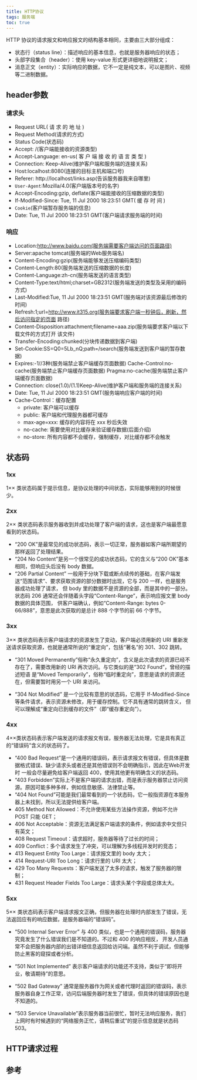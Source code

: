 ```yaml
---
title: HTTP协议
tags: 服务端
toc: true
---
```






HTTP 协议的请求报文和响应报文的结构基本相同，主要由三大部分组成：

- 状态行（status line）：描述响应的基本信息，也就是服务器响应的状态；
- 头部字段集合（header）：使用 key-value 形式更详细地说明报文；
- 消息正文（entity）：实际响应的数据，它不一定是纯文本，可以是图片、视频等二进制数据。

## header参数

### 请求头

- Request URL( 请 求 的 地 址 ) 
- Request Method(请求的方式) 
- Status Code(状态码)
- Accept: /(客户端能接收的资源类型)
- Accept-Language: en-us( 客 户 端 接 收 的 语 言 类 型 )
- Connection: Keep-Alive(维护客户端和服务端的连接关系)
- Host:localhost:8080(连接的目标主机和端口号)
- Referer: http://localhost/links.asp(告诉服务器我来自哪里)
- `User-Agent`:Mozilla/4.0(客户端版本号的名字)
- Accept-Encoding:gzip, deflate(客户端能接收的压缩数据的类型)
- If-Modified-Since: Tue, 11 Jul 2000 18:23:51 GMT( 缓 存 时 间 )
- `Cookie`(客户端暂存服务端的信息)
- Date: Tue, 11 Jul 2000 18:23:51 GMT(客户端请求服务端的时间)

### 响应

- Location:http://www.baidu.com(服务端需要客户端访问的页面路径) 
- Server:apache tomcat(服务端的Web服务端名)
- Content-Encoding:gzip(服务端能够发送压缩编码类型)
- Content-Length:80(服务端发送的压缩数据的长度)
- Content-Language:zh-cn(服务端发送的语言类型)
- Content-Type:text/html;charset=GB2312(服务端发送的类型及采用的编码方式)
- Last-Modified:Tue, 11 Jul 2000 18:23:51 GMT(服务端对该资源最后修改的时间)
- Refresh:1;url=http://www.it315.org(服务端要求客户端一秒钟后，刷新，然后访问指定的页面 路径)
- Content-Disposition:attachment;filename=aaa.zip(服务端要求客户端以下载文件的方式打开 该文件)
- Transfer-Encoding:chunked(分块传递数据到客户端) 
- Set-Cookie:SS=Q0=5Lb_nQ;path=/search(服务端发送到客户端的暂存数据) 
- Expires:-1//3种(服务端禁止客户端缓存页面数据) Cache-Control:no-cache(服务端禁止客户端缓存页面数据) Pragma:no-cache(服务端禁止客户端缓存页面数据)
- Connection: close(1.0)/(1.1)Keep-Alive(维护客户端和服务端的连接关系) 
- Date: Tue, 11 Jul 2000 18:23:51 GMT(服务端响应客户端的时间)
- Cache-Control：缓存配置
    - private: 客户端可以缓存
    - public: 客户端和代理服务器都可缓存
    - max-age=xxx: 缓存的内容将在 xxx 秒后失效
    - no-cache: 需要使用对比缓存来验证缓存数据(后面介绍)
    - no-store: 所有内容都不会缓存，强制缓存，对比缓存都不会触发

## 状态码

### 1xx

1×× 类状态码属于提示信息，是协议处理的中间状态，实际能够用到的时候很少。


### 2xx

2×× 类状态码表示服务器收到并成功处理了客户端的请求，这也是客户端最愿意看到的状态码。

- “200 OK”是最常见的成功状态码，表示一切正常，服务器如客户端所期望的那样返回了处理结果。
- “204 No Content”是另一个很常见的成功状态码，它的含义与“200 OK”基本相同，但响应头后没有 body 数据。
- “206 Partial Content” 一般用于分块下载或断点续传的基础，在客户端发送“范围请求”、要求获取资源的部分数据时出现，它与 200 一样，也是服务器成功处理了请求，
  但 body 里的数据不是资源的全部，而是其中的一部分。状态码 206 通常还会伴随着头字段“Content-Range”，表示响应报文里 body 数据的具体范围，
  供客户端确认，例如“Content-Range: bytes 0-66/888”，意思是此次获取的是总计 888 个字节的前 66 个字节。

### 3xx

3×× 类状态码表示客户端请求的资源发生了变动，客户端必须用新的 URI 重新发送请求获取资源，也就是通常所说的“重定向”，包括“著名”的 301、302 跳转。

- “301 Moved Permanently”俗称“永久重定向”，含义是此次请求的资源已经不存在了，需要改用新的 URI 再次访问。与它类似的是“302 Found”，曾经的描述短语
  是“Moved Temporarily”，俗称“临时重定向”，意思是请求的资源还在，但需要暂时用另一个 URI 来访问。

- “304 Not Modified” 是一个比较有意思的状态码，它用于 If-Modified-Since 等条件请求，表示资源未修改，用于缓存控制。它不具有通常的跳转含义，
  但可以理解成“重定向已到缓存的文件”（即“缓存重定向”）。


### 4xx

4××类状态码表示客户端发送的请求报文有误，服务器无法处理，它是具有真正的“错误码”含义的状态码了。

- “400 Bad Request”是一个通用的错误码，表示请求报文有错误，但具体是数据格式错误、缺少请求头或者还是其他错误则不会明确指示，因此在Web开发时
  一般会尽量避免给客户端返回 400，使用其他更有明确含义的状态码。
- “403 Forbidden”实际上不是客户端的请求出错，而是表示服务器禁止访问资源。原因可能多种多样，例如信息敏感、法律禁止等。
- “404 Not Found”可能是我们最常看到的一个状态码，它一般指资源在本服务器上未找到，所以无法提供给客户端。
- 405 Method Not Allowed：不允许使用某些方法操作资源，例如不允许 POST 只能 GET；
- 406 Not Acceptable：资源无法满足客户端请求的条件，例如请求中文但只有英文；
- 408 Request Timeout：请求超时，服务器等待了过长的时间；
- 409 Conflict：多个请求发生了冲突，可以理解为多线程并发时的竞态；
- 413 Request Entity Too Large：请求报文里的 body 太大；
- 414 Request-URI Too Long：请求行里的 URI 太大；
- 429 Too Many Requests：客户端发送了太多的请求，触发了服务器的限制；
- 431 Request Header Fields Too Large：请求头某个字段或总体太大。

### 5xx

5×× 类状态码表示客户端请求报文正确，但服务器在处理时内部发生了错误，无法返回应有的响应数据，是服务器端的“错误码”。

- “500 Internal Server Error” 与 400 类似，也是一个通用的错误码，服务器究竟发生了什么错误我们是不知道的。不过和 400 的响应相反，
  开发人员通常不会把服务器内部的出错详细信息返回给访问端。虽然不利于调试，但能够防止黑客的窥探或者分析。

- “501 Not Implemented” 表示客户端请求的功能还不支持，类似于“即将开业，敬请期待”的意思。

- “502 Bad Gateway” 通常是服务器作为网关或者代理时返回的错误码，表示服务器自身工作正常，访问后端服务器时发生了错误，但具体的错误原因也是不知道的。

- “503 Service Unavailable”表示服务器当前很忙，暂时无法响应服务，我们上网时有时候遇到的“网络服务正忙，请稍后重试”的提示信息就是状态码 503。


## HTTP请求过程






## 参考
